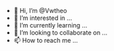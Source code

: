 - 👋 Hi, I’m @Vwtheo
- 👀 I’m interested in ...
- 🌱 I’m currently learning ...
- 💞️ I’m looking to collaborate on ...
- 📫 How to reach me ...

<!---
Vwtheo/Vwtheo is a ✨ special ✨ repository because its `README.md` (this file) appears on your GitHub profile.
You can click the Preview link to take a look at your changes.
--->
